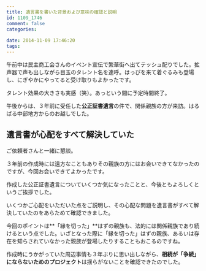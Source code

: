 ```yaml
---
title: 遺言書を書いた背景および意味の確認と説明
id: 1109_1746
comment: false
categories:
   
date: 2014-11-09 17:46:20
tags:
---
```


午前中は民主商工会さんのイベント宣伝で繁華街へ出てテッシュ配りでした。拡声器で声も出しながら目玉のタレント名を連呼。はっぴを来て着ぐるみも登場し、にぎやかにやってると受け取りもよかったです。　<!--more-->

タレント効果の大きさも実感（笑）。あっという間に予定時間終了。

午後からは、３年前に受任した**公正証書遺言**の件で、関係親族の方が来訪。はるばる中部地方からのお越しでした。

## 遺言書が心配をすべて解決していた

ご依頼者さんと一緒に懇談。

３年前の作成時には遠方なこともありその親族の方にはお会いできてなかったのですが、今回お会いできてよかったです。

作成した公正証書遺言についていくつか気になったことと、今後ともよろしくというご挨拶でした。

いくつかご心配をいただいた点をご説明し、その心配な問題を遺言書がすべて解決していたのをあらためて確認できました。

今回のポイントは**「縁を切った」**はずの親族も、法的には関係親族であり続けるという点でした。いざとなった際に「縁を切った」はずの親族、あるいは存在を知らされていなかった親族が登場したりすることもおこるのですね。

作成時にうかがっていた周辺事情も３年ぶりに思い出しながら、**相続が「争続」にならないためのプロジェクト**は揺らがないことを確認できたのでした。

&nbsp;